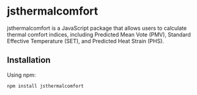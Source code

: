 # jsthermalcomfort

jsthermalcomfort is a JavaScript package that allows users to calculate thermal comfort indices, including Predicted Mean Vote (PMV), Standard Effective Temperature (SET), and Predicted Heat Strain (PHS).

## Installation

Using npm:

```
npm install jsthermalcomfort
```

